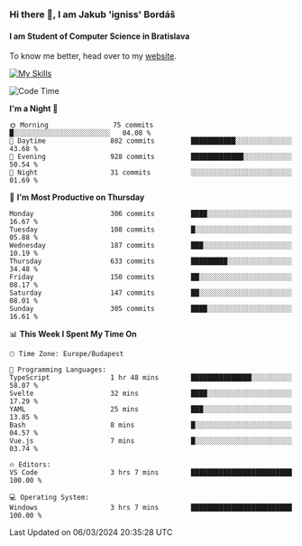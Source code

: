 ### Hi there 👋, I am Jakub 'igniss' Bordáš

#### I am Student of Computer Science in Bratislava
To know me better, head over to my [website](https://bordas.sk).

[![My Skills](https://skillicons.dev/icons?i=js,html,css,figma,svelte,java,kotlin,python,postgresql,typescript,nest,nodejs)](https://bordas.sk)


<!--START_SECTION:waka-->
![Code Time](http://img.shields.io/badge/Code%20Time-1%2C417%20hrs%2035%20mins-blue)

**I'm a Night 🦉** 

```text
🌞 Morning                75 commits          █░░░░░░░░░░░░░░░░░░░░░░░░   04.08 % 
🌆 Daytime                802 commits         ███████████░░░░░░░░░░░░░░   43.68 % 
🌃 Evening                928 commits         █████████████░░░░░░░░░░░░   50.54 % 
🌙 Night                  31 commits          ░░░░░░░░░░░░░░░░░░░░░░░░░   01.69 % 
```
📅 **I'm Most Productive on Thursday** 

```text
Monday                   306 commits         ████░░░░░░░░░░░░░░░░░░░░░   16.67 % 
Tuesday                  108 commits         █░░░░░░░░░░░░░░░░░░░░░░░░   05.88 % 
Wednesday                187 commits         ███░░░░░░░░░░░░░░░░░░░░░░   10.19 % 
Thursday                 633 commits         █████████░░░░░░░░░░░░░░░░   34.48 % 
Friday                   150 commits         ██░░░░░░░░░░░░░░░░░░░░░░░   08.17 % 
Saturday                 147 commits         ██░░░░░░░░░░░░░░░░░░░░░░░   08.01 % 
Sunday                   305 commits         ████░░░░░░░░░░░░░░░░░░░░░   16.61 % 
```


📊 **This Week I Spent My Time On** 

```text
🕑︎ Time Zone: Europe/Budapest

💬 Programming Languages: 
TypeScript               1 hr 48 mins        ███████████████░░░░░░░░░░   58.07 % 
Svelte                   32 mins             ████░░░░░░░░░░░░░░░░░░░░░   17.29 % 
YAML                     25 mins             ███░░░░░░░░░░░░░░░░░░░░░░   13.85 % 
Bash                     8 mins              █░░░░░░░░░░░░░░░░░░░░░░░░   04.57 % 
Vue.js                   7 mins              █░░░░░░░░░░░░░░░░░░░░░░░░   03.74 % 

🔥 Editors: 
VS Code                  3 hrs 7 mins        █████████████████████████   100.00 % 

💻 Operating System: 
Windows                  3 hrs 7 mins        █████████████████████████   100.00 % 
```


 Last Updated on 06/03/2024 20:35:28 UTC
<!--END_SECTION:waka-->

